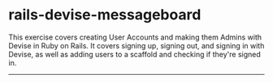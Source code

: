 # rails-devise-messageboard

This exercise covers creating User Accounts and making them Admins with Devise in Ruby on Rails. It covers signing up, signing out, and signing in with Devise, as well as adding users to a scaffold and checking if they're signed in.

------------